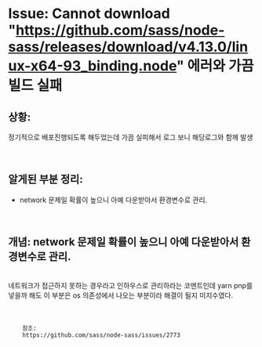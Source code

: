 <!--
author: Dailyscat
purpose: issue arrange
rules:
 (1) 헤더와 문단사이
    <br/>
    <br/>
 (2) 코드가 작성되는 부분은 >로 정리
 (3) 참조는 해당 내용 바로 아래
    <br/>
    <br/>
 (4) 명령어는 bold
 (5) 방안은 ## 안의 과정은 ###
-->

# Issue: Cannot download "https://github.com/sass/node-sass/releases/download/v4.13.0/linux-x64-93_binding.node" 에러와 가끔 빌드 실패

## 상황:

정기적으로 배포진행되도록 해두었는데 가끔 실피해서 로그 보니 해당로그와 함께 발생

<br/>

## 알게된 부분 정리:

- network 문제일 확률이 높으니 아예 다운받아서 환경변수로 관리.

<br/>

## 개념: network 문제일 확률이 높으니 아예 다운받아서 환경변수로 관리.

<br/>
  네트워크가 접근하지 못하는 경우라고 인하우스로 관리하라는 코멘트인데 yarn pnp를 넣을까 해도 이 부분은 os 의존성에서 나오는 부분이라 해결이 될지 미지수였다.
<br/>
<br/>
<br/>

        참조:
        https://github.com/sass/node-sass/issues/2773

<br/>
